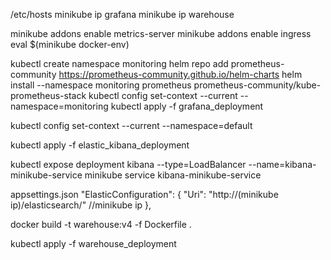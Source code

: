 /etc/hosts
minikube ip grafana
minikube ip warehouse

minikube addons enable metrics-server
minikube addons enable ingress
eval $(minikube docker-env)

kubectl create namespace monitoring
helm repo add prometheus-community https://prometheus-community.github.io/helm-charts
helm install --namespace monitoring prometheus prometheus-community/kube-prometheus-stack
kubectl config set-context --current --namespace=monitoring
kubectl apply -f grafana_deployment

kubectl config set-context --current --namespace=default

kubectl apply -f elastic_kibana_deployment

kubectl expose deployment kibana --type=LoadBalancer --name=kibana-minikube-service
minikube service kibana-minikube-service

appsettings.json
"ElasticConfiguration": {
"Uri": "http://(minikube ip)/elasticsearch/" //minikube ip
},

docker build -t warehouse:v4 -f Dockerfile .

kubectl apply -f warehouse_deployment
